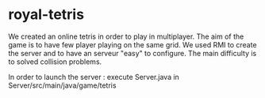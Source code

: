 # royal-tetris
We created an online tetris in order to play in multiplayer. The aim of the game is to have few player playing on the same grid. We used RMI to create the server and to have an serveur "easy" to configure. The main difficulty is to solved collision problems.


In order to launch the server : execute Server.java in Server/src/main/java/game/tetris

